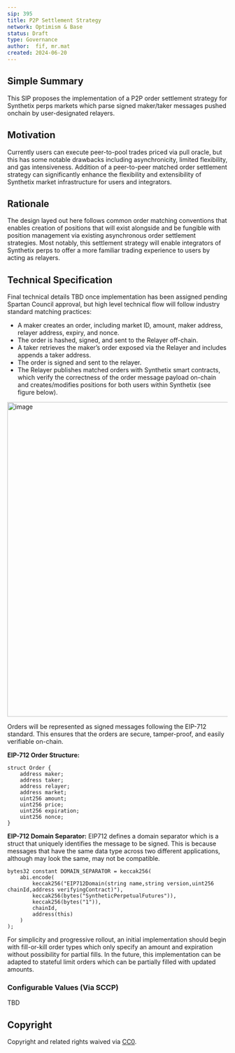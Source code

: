 ```yaml
---
sip: 395
title: P2P Settlement Strategy 
network: Optimism & Base
status: Draft
type: Governance
author:  fif, mr.mat 
created: 2024-06-20
---
```


<!--You can leave these HTML comments in your merged SIP and delete the visible duplicate text guides, they will not appear and may be helpful to refer to if you edit it again. This is the suggested template for new SIPs. Note that an SIP number will be assigned by an editor. When opening a pull request to submit your SIP, please use an abbreviated title in the filename, `sip-draft_title_abbrev.md`. The title should be 44 characters or less.-->

## Simple Summary

<!--"If you can't explain it simply, you don't understand it well enough." Simply describe the outcome the proposed changes intends to achieve. This should be non-technical and accessible to a casual community member.-->

This SIP proposes the implementation of a P2P order settlement strategy for Synthetix perps markets which parse signed maker/taker messages pushed onchain by user-designated relayers.  

## Motivation

<!--This is the problem statement. This is the *why* of the SIP. It should clearly explain *why* the current state of the protocol is inadequate.  It is critical that you explain *why* the change is needed, if the SIP proposes changing how something is calculated, you must address *why* the current calculation is inaccurate or wrong. This is not the place to describe how the SIP will address the issue!-->

Currently users can execute peer-to-pool trades priced via pull oracle, but this has some notable drawbacks including asynchronicity, limited flexibility, and gas intensiveness. Addition of a peer-to-peer matched order settlement strategy can significantly enhance the flexibility and extensibility of Synthetix market infrastructure for users and integrators. 

## Rationale

<!--This is where you explain the reasoning behind how you propose to solve the problem. Why did you propose to implement the change in this way, what were the considerations and trade-offs. The rationale fleshes out what motivated the design and why particular design decisions were made. It should describe alternate designs that were considered and related work. The rationale may also provide evidence of consensus within the community, and should discuss important objections or concerns raised during discussion.-->

The design layed out here follows common order matching conventions that enables creation of positions that will exist alongside and be fungible with position management via existing asynchronous order settlement strategies. Most notably, this settlement strategy will enable integrators of Synthetix perps to offer a more familiar trading experience to users by acting as relayers. 

## Technical Specification

<!--The technical specification should outline the public API of the changes proposed. That is, changes to any of the interfaces Synthetix currently exposes or the creations of new ones.-->

Final technical details TBD once implementation has been assigned pending Spartan Council approval, but high level technical flow will follow industry standard matching practices: 
- A maker creates an order, including market ID, amount, maker address, relayer address, expiry, and nonce.
- The order is hashed, signed, and sent to the Relayer off-chain.
- A taker retrieves the maker’s order exposed via the Relayer and includes appends a taker address.
- The order is signed and sent to the relayer.
- The Relayer publishes matched orders with Synthetix smart contracts, which verify the correctness of the order message payload on-chain and creates/modifies positions for both users within Synthetix (see figure below).

<img width="718" alt="image" src="https://github.com/Synthetixio/SIPs/assets/83029531/bc0a96d4-f8f5-4168-8a4a-ece39343aebc">


Orders will be represented as signed messages following the EIP-712 standard. This ensures that the orders are secure, tamper-proof, and easily verifiable on-chain.

**EIP-712 Order Structure:**
```solidity
struct Order {
    address maker;
    address taker;
    address relayer;
    address market;
    uint256 amount;
    uint256 price;
    uint256 expiration;
    uint256 nonce;
}
```

**EIP-712 Domain Separator:**
EIP712 defines a domain separator which is a struct that uniquely identifies the message to be signed. This is because messages that have the same data type across two different applications, although may look the same, may not be compatible.

```solidity
bytes32 constant DOMAIN_SEPARATOR = keccak256(
    abi.encode(
        keccak256("EIP712Domain(string name,string version,uint256 chainId,address verifyingContract)"),
        keccak256(bytes("SyntheticPerpetualFutures")),
        keccak256(bytes("1")),
        chainId,
        address(this)
    )
);
```
For simplicity and progressive rollout, an initial implementation should begin with fill-or-kill order types which only specify an amount and expiration without possibility for partial fills. In the future, this implementation can be adapted to stateful limit orders which can be partially filled with updated amounts.  

### Configurable Values (Via SCCP)

<!--Please list all values configurable via SCCP under this implementation.-->

TBD

## Copyright

Copyright and related rights waived via [CC0](https://creativecommons.org/publicdomain/zero/1.0/).
